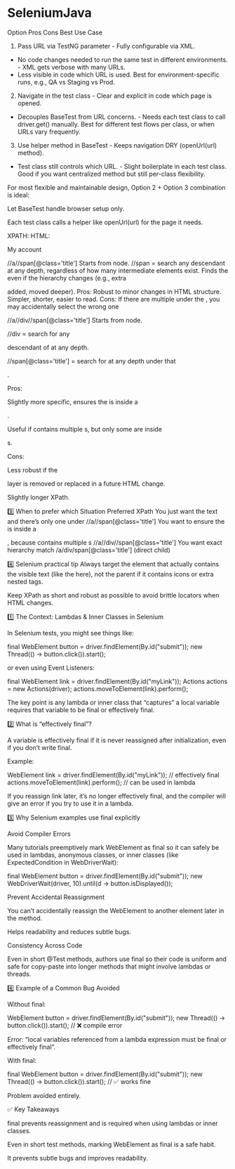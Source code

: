 # SeleniumJava

Option	Pros	Cons	Best Use Case
1. Pass URL via TestNG parameter	- Fully configurable via XML.
- No code changes needed to run the same test in different environments.	- XML gets verbose with many URLs.
- Less visible in code which URL is used.	Best for environment-specific runs, e.g., QA vs Staging vs Prod.
2. Navigate in the test class	- Clear and explicit in code which page is opened.
- Decouples BaseTest from URL concerns.	- Needs each test class to call driver.get() manually.	Best for different test flows per class, or when URLs vary frequently.
3. Use helper method in BaseTest	- Keeps navigation DRY (openUrl(url) method).
- Test class still controls which URL.	- Slight boilerplate in each test class.	Good if you want centralized method but still per-class flexibility.

For most flexible and maintainable design, Option 2 + Option 3 combination is ideal:

Let BaseTest handle browser setup only.

Each test class calls a helper like openUrl(url) for the page it needs.

XPATH: HTML: 
<a>
  <i></i>
  <div class="info">
    <span class="title">My account</span>
  </div>
</a>

//a//span[@class='title']
Starts from <a> node.
//span = search any descendant <span> at any depth, regardless of how many intermediate elements exist.
Finds the <span> even if the hierarchy changes (e.g., extra <div> added, <span> moved deeper).
Pros:
Robust to minor changes in HTML structure.
Simpler, shorter, easier to read.
Cons:
If there are multiple <span class="title"> under the <a>, you may accidentally select the wrong one

//a//div//span[@class='title']
Starts from <a> node.

//div = search for any <div> descendant of <a> at any depth.

//span[@class='title'] = search for <span> at any depth under that <div>.

Pros:

Slightly more specific, ensures the <span> is inside a <div>.

Useful if <a> contains multiple <span>s, but only some are inside <div>s.

Cons:

Less robust if the <div> layer is removed or replaced in a future HTML change.

Slightly longer XPath.

3️⃣ When to prefer which
Situation	Preferred XPath
You just want the <span> text and there’s only one <span class="title"> under <a>	//a//span[@class='title']
You want to ensure the <span> is inside a <div>, because <a> contains multiple <span>s	//a//div//span[@class='title']
You want exact hierarchy match	/a/div/span[@class='title'] (direct child)

4️⃣ Selenium practical tip
Always target the element that actually contains the visible text (like the <span> here), not the parent <a> if it contains icons or extra nested tags.

Keep XPath as short and robust as possible to avoid brittle locators when HTML changes.


1️⃣ The Context: Lambdas & Inner Classes in Selenium

In Selenium tests, you might see things like:

final WebElement button = driver.findElement(By.id("submit"));
new Thread(() -> button.click()).start();


or even using Event Listeners:

final WebElement link = driver.findElement(By.id("myLink"));
Actions actions = new Actions(driver);
actions.moveToElement(link).perform();


The key point is any lambda or inner class that “captures” a local variable requires that variable to be final or effectively final.

2️⃣ What is “effectively final”?

A variable is effectively final if it is never reassigned after initialization, even if you don’t write final.

Example:

WebElement link = driver.findElement(By.id("myLink")); // effectively final
actions.moveToElement(link).perform();  // can be used in lambda


If you reassign link later, it’s no longer effectively final, and the compiler will give an error if you try to use it in a lambda.

3️⃣ Why Selenium examples use final explicitly

Avoid Compiler Errors

Many tutorials preemptively mark WebElement as final so it can safely be used in lambdas, anonymous classes, or inner classes (like ExpectedCondition in WebDriverWait):

final WebElement button = driver.findElement(By.id("submit"));
new WebDriverWait(driver, 10).until(d -> button.isDisplayed());


Prevent Accidental Reassignment

You can’t accidentally reassign the WebElement to another element later in the method.

Helps readability and reduces subtle bugs.

Consistency Across Code

Even in short @Test methods, authors use final so their code is uniform and safe for copy-paste into longer methods that might involve lambdas or threads.

4️⃣ Example of a Common Bug Avoided

Without final:

WebElement button = driver.findElement(By.id("submit"));
new Thread(() -> button.click()).start(); // ❌ compile error


Error: “local variables referenced from a lambda expression must be final or effectively final”.

With final:

final WebElement button = driver.findElement(By.id("submit"));
new Thread(() -> button.click()).start(); // ✅ works fine


Problem avoided entirely.

✅ Key Takeaways

final prevents reassignment and is required when using lambdas or inner classes.

Even in short test methods, marking WebElement as final is a safe habit.

It prevents subtle bugs and improves readability.

